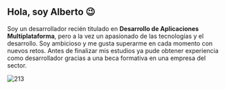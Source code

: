 ## Hola, soy Alberto 😉

Soy un desarrollador recién titulado en **Desarrollo de Aplicaciones Multiplataforma**, pero a la vez un apasionado de las tecnologías y el desarrollo. Soy ambicioso y me gusta superarme en cada momento con nuevos retos. Antes de finalizar mis estudios ya pude obtener experiencia como desarrollador gracias a una beca formativa en una empresa del sector.

![213](https://user-images.githubusercontent.com/44638858/113922207-ec6c8180-97de-11eb-99e0-88dc322ecb7e.png)

